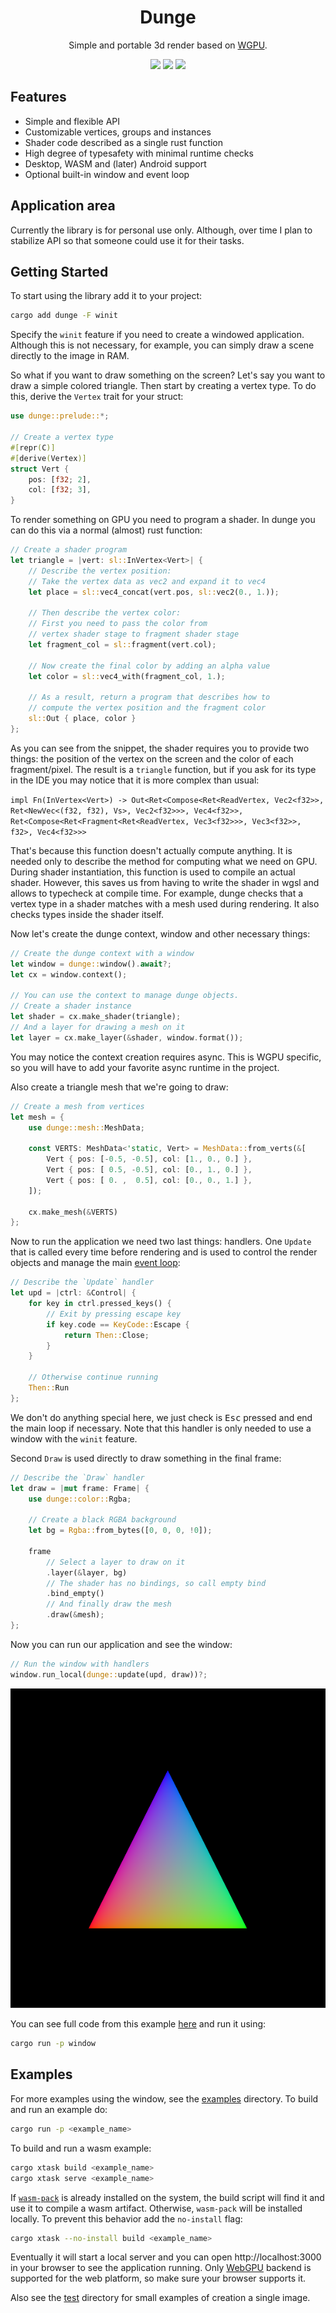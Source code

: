 <div align="center">
    <h1>Dunge</h1>
    <p>
        Simple and portable 3d render based on <a href="https://github.com/gfx-rs/wgpu">WGPU</a>.
    </p>
    <p>
        <a href="https://crates.io/crates/dunge"><img src="https://img.shields.io/crates/v/dunge.svg"></img></a>
        <a href="https://docs.rs/dunge"><img src="https://docs.rs/dunge/badge.svg"></img></a>
        <a href="https://github.com/nanoqsh/dunge/actions"><img src="https://github.com/nanoqsh/dunge/workflows/ci/badge.svg"></img></a>
    </p>
</div>

## Features
* Simple and flexible API
* Customizable vertices, groups and instances
* Shader code described as a single rust function
* High degree of typesafety with minimal runtime checks
* Desktop, WASM and (later) Android support
* Optional built-in window and event loop

## Application area
Currently the library is for personal use only. Although, over time I plan to stabilize API so that someone could use it for their tasks.

## Getting Started
To start using the library add it to your project:
```sh
cargo add dunge -F winit
```
Specify the `winit` feature if you need to create a windowed application. Although this is not necessary, for example, you can simply draw a scene directly to the image in RAM.

So what if you want to draw something on the screen? Let's say you want to draw a simple colored triangle. Then start by creating a vertex type. To do this, derive the `Vertex` trait for your struct:
```rust
use dunge::prelude::*;

// Create a vertex type
#[repr(C)]
#[derive(Vertex)]
struct Vert {
    pos: [f32; 2],
    col: [f32; 3],
}
```

To render something on GPU you need to program a shader. In dunge you can do this via a normal (almost) rust function:
```rust
// Create a shader program
let triangle = |vert: sl::InVertex<Vert>| {
    // Describe the vertex position:
    // Take the vertex data as vec2 and expand it to vec4
    let place = sl::vec4_concat(vert.pos, sl::vec2(0., 1.));

    // Then describe the vertex color:
    // First you need to pass the color from
    // vertex shader stage to fragment shader stage
    let fragment_col = sl::fragment(vert.col);

    // Now create the final color by adding an alpha value
    let color = sl::vec4_with(fragment_col, 1.);

    // As a result, return a program that describes how to
    // compute the vertex position and the fragment color
    sl::Out { place, color }
};
```

As you can see from the snippet, the shader requires you to provide two things: the position of the vertex on the screen and the color of each fragment/pixel. The result is a `triangle` function, but if you ask for its type in the IDE you may notice that it is more complex than usual:

`impl Fn(InVertex<Vert>) -> Out<Ret<Compose<Ret<ReadVertex, Vec2<f32>>, Ret<NewVec<(f32, f32), Vs>, Vec2<f32>>>, Vec4<f32>>, Ret<Compose<Ret<Fragment<Ret<ReadVertex, Vec3<f32>>>, Vec3<f32>>, f32>, Vec4<f32>>>`

That's because this function doesn't actually compute anything. It is needed only to describe the method for computing what we need on GPU. During shader instantiation, this function is used to compile an actual shader. However, this saves us from having to write the shader in wgsl and allows to typecheck at compile time. For example, dunge checks that a vertex type in a shader matches with a mesh used during rendering. It also checks types inside the shader itself.

Now let's create the dunge context, window and other necessary things:
```rust
// Create the dunge context with a window
let window = dunge::window().await?;
let cx = window.context();

// You can use the context to manage dunge objects.
// Create a shader instance
let shader = cx.make_shader(triangle);
// And a layer for drawing a mesh on it
let layer = cx.make_layer(&shader, window.format());
```

You may notice the context creation requires async. This is WGPU specific, so you will have to add your favorite async runtime in the project.

Also create a triangle mesh that we're going to draw:
```rust
// Create a mesh from vertices
let mesh = {
    use dunge::mesh::MeshData;

    const VERTS: MeshData<'static, Vert> = MeshData::from_verts(&[
        Vert { pos: [-0.5, -0.5], col: [1., 0., 0.] },
        Vert { pos: [ 0.5, -0.5], col: [0., 1., 0.] },
        Vert { pos: [ 0. ,  0.5], col: [0., 0., 1.] },
    ]);

    cx.make_mesh(&VERTS)
};
```

Now to run the application we need two last things: handlers. One `Update` that is called every time before rendering and is used to control the render objects and manage the main [event loop](https://en.wikipedia.org/wiki/Event_loop):
```rust
// Describe the `Update` handler
let upd = |ctrl: &Control| {
    for key in ctrl.pressed_keys() {
        // Exit by pressing escape key
        if key.code == KeyCode::Escape {
            return Then::Close;
        }
    }

    // Otherwise continue running
    Then::Run
};
```
We don't do anything special here, we just check is <kbd>Esc</kbd> pressed and end the main loop if necessary. Note that this handler is only needed to use a window with the `winit` feature.

Second `Draw` is used directly to draw something in the final frame:
```rust
// Describe the `Draw` handler
let draw = |mut frame: Frame| {
    use dunge::color::Rgba;

    // Create a black RGBA background
    let bg = Rgba::from_bytes([0, 0, 0, !0]);

    frame
        // Select a layer to draw on it
        .layer(&layer, bg)
        // The shader has no bindings, so call empty bind
        .bind_empty()
        // And finally draw the mesh
        .draw(&mesh);
};
```

Now you can run our application and see the window:
```rust
// Run the window with handlers
window.run_local(dunge::update(upd, draw))?;
```

<div align="center">
    <img src="examples/window/s.png">
</div>

You can see full code from this example [here](https://github.com/nanoqsh/dunge/tree/main/examples/window) and run it using:
```sh
cargo run -p window
```

## Examples
For more examples using the window, see the [examples](https://github.com/nanoqsh/dunge/tree/main/examples) directory. To build and run an example do:
```sh
cargo run -p <example_name>
```

To build and run a wasm example:
```sh
cargo xtask build <example_name>
cargo xtask serve <example_name>
```

If [`wasm-pack`](https://github.com/rustwasm/wasm-pack) is already installed on the system, the build script will find it and use it to compile a wasm artifact. Otherwise, `wasm-pack` will be installed locally. To prevent this behavior add the `no-install` flag:
```sh
cargo xtask --no-install build <example_name>
```

Eventually it will start a local server and you can open http://localhost:3000 in your browser to see the application running. Only [WebGPU](https://gpuweb.github.io/gpuweb/) backend is supported for the web platform, so make sure your browser supports it.

Also see the [test](https://github.com/nanoqsh/dunge/tree/main/dunge/tests) directory for small examples of creation a single image.
